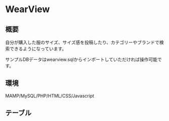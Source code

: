 # WearView

## 概要
自分が購入した服のサイズ、サイズ感を投稿したり、カテゴリーやブランドで検索できるようになっています。

サンプルDBデータはwearview.sqlからインポートしていただければ操作可能です。

## 環境
MAMP/MySQL/PHP/HTML/CSS/Javascript

## テーブル
